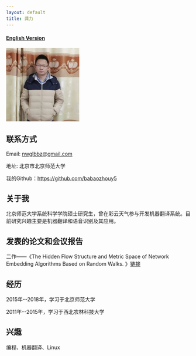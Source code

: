 ```yaml
---
layout: default
title: 龚力
---
```



#### [English Version](https://bnusss.github.io/person/gong-li.html)


<img src="/img/people/gongli.png" height="200px" width="200px" />


## 联系方式

Email: nwglbbz@gmail.com

地址: 北京市北京师范大学

我的Github：https://github.com/babaozhouy5


## 关于我

北京师范大学系统科学学院硕士研究生，曾在彩云天气参与开发机器翻译系统。目前研究兴趣主要是机器翻译和语音识别及其应用。

## 发表的论文和会议报告

二作——《The Hidden Flow Structure and Metric Space of Network Embedding Algorithms Based on Random Walks. 》[链接](https://arxiv.org/pdf/1704.05743.pdf)

## 经历

2015年--2018年，学习于北京师范大学

2011年--2015年，学习于西北农林科技大学

## 兴趣

编程、机器翻译、Linux
